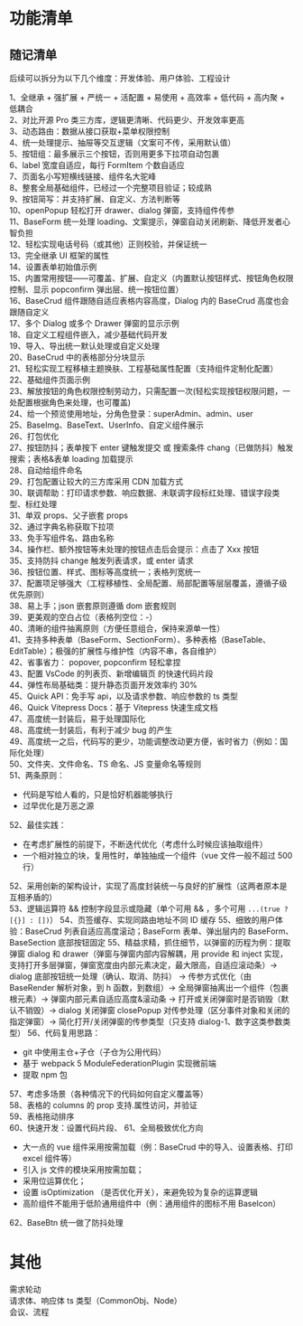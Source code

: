 # 功能清单

## 随记清单

后续可以拆分为以下几个维度：开发体验、用户体验、工程设计

1、全继承 + 强扩展 + 严统一 + 活配置 + 易使用 + 高效率 + 低代码 + 高内聚 + 低耦合  
2、对比开源 Pro 类三方库，逻辑更清晰、代码更少、开发效率更高  
3、动态路由：数据从接口获取+菜单权限控制  
4、统一处理提示、抽屉等交互逻辑（文案可不传，采用默认值）  
5、按钮组：最多展示三个按钮，否则用更多下拉项自动包裹  
6、label 宽度自适应，每行 FormItem 个数自适应  
7、页面名小写短横线链接、组件名大驼峰  
8、整套全局基础组件，已经过一个完整项目验证；较成熟  
9、按钮简写：并支持扩展、自定义、方法判断等  
10、openPopup 轻松打开 drawer、dialog 弹窗，支持组件传参  
11、BaseForm 统一处理 loading、文案提示，弹窗自动关闭刷新、降低开发者心智负担  
12、轻松实现电话号码（或其他）正则校验，并保证统一  
13、完全继承 UI 框架的属性  
14、设置表单初始值示例  
15、内置常用按钮——可覆盖、扩展、自定义（内置默认按钮样式、按钮角色权限控制、显示 popconfirm 弹出层、统一按钮位置）  
16、BaseCrud 组件跟随自适应表格内容高度，Dialog 内的 BaseCrud 高度也会跟随自定义  
17、多个 Dialog 或多个 Drawer 弹窗的显示示例  
18、自定义工程组件嵌入，减少基础代码开发  
19、导入、导出统一默认处理或自定义处理  
20、BaseCrud 中的表格部分分块显示  
21、轻松实现工程移植主题换肤、工程基础属性配置（支持组件定制化配置）  
22、基础组件页面示例  
23、解放按钮的角色权限控制劳动力，只需配置一次(轻松实现按钮权限问题，一处配置根据角色来处理，也可覆盖)  
24、给一个预览使用地址，分角色登录：superAdmin、admin、user  
25、BaseImg、BaseText、UserInfo、自定义组件展示  
26、打包优化  
27、按钮防抖；表单按下 enter 键触发提交 或 搜索条件 chang（已做防抖）触发搜索；表格&表单 loading 加载提示  
28、自动给组件命名  
29、打包配置让较大的三方库采用 CDN 加载方式  
30、联调帮助：打印请求参数、响应数据、未联调字段标红处理、错误字段类型、标红处理  
31、单双 props、父子嵌套 props  
32、通过字典名称获取下拉项  
33、免手写组件名、路由名称  
34、操作栏、额外按钮等未处理的按钮点击后会提示：点击了 Xxx 按钮  
35、支持防抖 change 触发列表请求，或 enter 请求  
36、按钮位置、样式、图标等高度统一；表格列宽统一  
37、配置项足够强大（工程移植性、全局配置、局部配置等层层覆盖，遵循子级优先原则）  
38、易上手；json 嵌套原则遵循 dom 嵌套规则  
39、更美观的空白占位（表格列空位：-）  
40、清晰的组件抽离原则（方便任意组合，保持来源单一性）  
41、支持多种表单（BaseForm、SectionForm）、多种表格（BaseTable、EditTable）；极强的扩展性与维护性（内容不串，各自维护）  
42、省事省力： popover, popconfirm 轻松拿捏  
43、配置 VsCode 的列表页、新增编辑页 的快速代码片段  
44、弹性布局基础类：提升静态页面开发效率约 30%  
45、Quick API：免手写 api，以及请求参数、响应参数的 ts 类型  
46、Quick Vitepress Docs：基于 Vitepress 快速生成文档  
47、高度统一封装后，易于处理国际化  
48、高度统一封装后，有利于减少 bug 的产生  
49、高度统一之后，代码写的更少，功能调整改动更方便，省时省力（例如：国际化处理）  
50、文件夹、文件命名、TS 命名、JS 变量命名等规则  
51、两条原则：

- 代码是写给人看的，只是恰好机器能够执行
- 过早优化是万恶之源

52、最佳实践：

- 在考虑扩展性的前提下，不断迭代优化（考虑什么时候应该抽取组件）
- 一个相对独立的块，复用性时，单独抽成一个组件（vue 文件一般不超过 500 行）

52、采用创新的架构设计，实现了高度封装统一与良好的扩展性（这两者原本是互相矛盾的）  
53、逻辑运算符 && 控制字段显示或隐藏（单个可用 && ，多个可用 `...(true ? [{}] : [])`）
54、页签缓存、实现同路由地址不同 ID 缓存
55、细致的用户体验：BaseCrud 列表自适应高度滚动；BaseForm 表单、弹出层内的 BaseForm、BaseSection 底部按钮固定
55、精益求精，抓住细节，以弹窗的历程为例：提取弹窗 dialog 和 drawer（弹窗与弹窗内部内容解耦，用 provide 和 inject 实现，支持打开多层弹窗，弹窗宽度由内部元素决定，最大限高，自适应滚动条）-> dialog 底部按钮统一处理（确认、取消、防抖） -> 传参方式优化（由 BaseRender 解析对象，到 h 函数，到数组）-> 全局弹窗抽离出一个组件（包裹根元素）-> 弹窗内部元素自适应高度&滚动条 -> 打开或关闭弹窗时是否销毁（默认不销毁）-> dialog 关闭弹窗 closePopup 对传参处理（区分事件对象和关闭的指定弹窗）-> 简化打开/关闭弹窗的传参类型（只支持 dialog-1、数字这类参数类型）
56、代码复用思路：

- git 中使用主仓+子仓（子仓为公用代码）
- 基于 webpack 5 ModuleFederationPlugin 实现微前端
- 提取 npm 包

57、考虑多场景（各种情况下的代码如何自定义覆盖等）  
58、表格的 columns 的 prop 支持.属性访问，并验证  
59、表格拖动排序  
60、快速开发：设置代码片段、
61、全局极致优化方向

- 大一点的 vue 组件采用按需加载（例：BaseCrud 中的导入、设置表格、打印 excel 组件等）
- 引入 js 文件的模块采用按需加载；
- 采用位运算优化；
- 设置 isOptimization （是否优化开关），来避免较为复杂的运算逻辑
- 高阶组件不能用于低阶通用组件中（例：通用组件的图标不用 BaseIcon）

62、BaseBtn 统一做了防抖处理

# 其他

需求轮动  
请求体、响应体 ts 类型（CommonObj、Node）  
会议、流程
